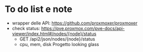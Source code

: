 # To do list e note
- wrapper delle API: https://github.com/proxmoxer/proxmoxer
- check status: https://pve.proxmox.com/pve-docs/api-viewer/index.html#/nodes/{node}/status
  - GET /api2/json/nodes/{node}/status
  - cpu, mem, disk
Progetto looking glass
